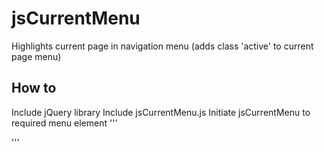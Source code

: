 # jsCurrentMenu
Highlights current page in navigation menu (adds class 'active' to current page menu)

## How to
Include jQuery library
Include jsCurrentMenu.js
Initiate jsCurrentMenu to required menu element
'''
<script type="text/javascript">
    $('#sidebarMenu').activeMenu({
        current: "{{CURRENT_URL}}"
    });
</script>
'''
